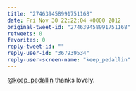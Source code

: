 ```yaml
---
title: "274639458991751168"
date: Fri Nov 30 22:22:04 +0000 2012
original-tweet-id: "274639458991751168"
retweets: 0
favorites: 0
reply-tweet-id: ""
reply-user-id: "367939534"
reply-user-screen-name: "keep_pedallin"
---
```

<a href="https://twitter.com/keep_pedallin">@keep_pedallin</a> thanks lovely.
